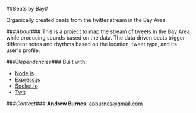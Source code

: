 ##Beats by Bay#

Organically created beats from the twitter stream in the Bay Area

###*About*###
This is a project to map the stream of tweets in the Bay Area while producing
sounds based on the data.  The data driven beats trigger different notes and
rhythms based on the location, tweet type, and its user's profile.

###*Dependencies*###
Built with:
- [Node.js](http://nodejs.org/)
- [Express.js](http://expressjs.com/)
- [Socket.io](http://socket.io/)
- [Twit](https://github.com/ttezel/twit)

###*Contact*###
__Andrew Burnes__: apburnes@gmail.com
